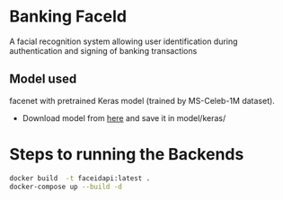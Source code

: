 # Banking FaceId

A facial recognition system allowing user identification during authentication and signing of banking transactions 

## Model used
facenet with pretrained Keras model (trained by MS-Celeb-1M dataset).
- Download model from [here](https://drive.google.com/open?id=1pwQ3H4aJ8a6yyJHZkTwtjcL4wYWQb7bn) and save it in model/keras/

# Steps to running the Backends
```bash
docker build  -t faceidapi:latest .
docker-compose up --build -d
```
